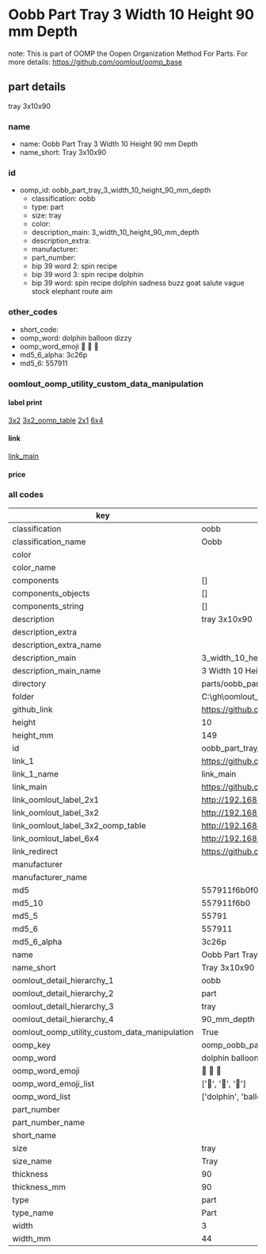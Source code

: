 # Oobb Part Tray 3 Width 10 Height 90 mm Depth  

note: This is part of OOMP the Oopen Organization Method For Parts. For more details: https://github.com/oomlout/oomp_base

##  part details
  



tray 3x10x90



### name
* name: Oobb Part Tray 3 Width 10 Height 90 mm Depth
* name_short: Tray 3x10x90 
### id
* oomp_id: oobb_part_tray_3_width_10_height_90_mm_depth
  * classification: oobb
  * type: part
  * size: tray
  * color: 
  * description_main: 3_width_10_height_90_mm_depth
  * description_extra: 
  * manufacturer: 
  * part_number: 
  * bip 39 word 2: spin recipe
  * bip 39 word 3: spin recipe dolphin
  * bip 39 word: spin recipe dolphin sadness buzz goat salute vague stock elephant route aim

### other_codes
* short_code: 
* oomp_word: dolphin balloon dizzy
* oomp_word_emoji :dolphin: :balloon: :dizzy:
* md5_6_alpha: 3c26p
* md5_6: 557911






### oomlout_oomp_utility_custom_data_manipulation
#### label print
[3x2](http://192.168.1.245:1112/?label=oomp%203c26p)
[3x2_oomp_table](http://192.168.1.108:1112/?label=oomp%203c26p)
[2x1](http://192.168.1.242:1112/?label=oomp%203c26p)
[6x4](http://192.168.1.55:1112/?label=oomp%203c26p)    

#### link

[link_main](https://github.com/oomlout/oomlout_oobb_version_4_generated_parts/tree/main/navigation_oomp/oobb/part/tray/3_width_10_height_90_mm_depth/part)                              

#### price







### all codes 
| key | value |  
| --- | --- |  
| classification | oobb |  
| classification_name | Oobb |  
| color |  |  
| color_name |  |  
| components | [] |  
| components_objects | [] |  
| components_string | [] |  
| description | tray 3x10x90 |  
| description_extra |  |  
| description_extra_name |  |  
| description_main | 3_width_10_height_90_mm_depth |  
| description_main_name | 3 Width 10 Height 90 mm Depth |  
| directory | parts/oobb_part_tray_3_width_10_height_90_mm_depth |  
| folder | C:\gh\oomlout_oobb_version_4_generated_parts\parts\oobb_part_tray_3_width_10_height_90_mm_depth |  
| github_link | https://github.com/oomlout/oomlout_oomp_part_src/tree/main/parts/oobb_part_tray_3_width_10_height_90_mm_depth |  
| height | 10 |  
| height_mm | 149 |  
| id | oobb_part_tray_3_width_10_height_90_mm_depth |  
| link_1 | https://github.com/oomlout/oomlout_oobb_version_4_generated_parts/tree/main/navigation_oomp/oobb/part/tray/3_width_10_height_90_mm_depth/part |  
| link_1_name | link_main |  
| link_main | https://github.com/oomlout/oomlout_oobb_version_4_generated_parts/tree/main/navigation_oomp/oobb/part/tray/3_width_10_height_90_mm_depth/part |  
| link_oomlout_label_2x1 | http://192.168.1.242:1112/?label=oomp%203c26p |  
| link_oomlout_label_3x2 | http://192.168.1.245:1112/?label=oomp%203c26p |  
| link_oomlout_label_3x2_oomp_table | http://192.168.1.108:1112/?label=oomp%203c26p |  
| link_oomlout_label_6x4 | http://192.168.1.55:1112/?label=oomp%203c26p |  
| link_redirect | https://github.com/oomlout/oomlout_oobb_version_4_generated_parts/tree/main/parts/oobb_tray_03_10_90 |  
| manufacturer |  |  
| manufacturer_name |  |  
| md5 | 557911f6b0f0b7d9900fcbde81acee8f |  
| md5_10 | 557911f6b0 |  
| md5_5 | 55791 |  
| md5_6 | 557911 |  
| md5_6_alpha | 3c26p |  
| name | Oobb Part Tray 3 Width 10 Height 90 mm Depth |  
| name_short | Tray 3x10x90  |  
| oomlout_detail_hierarchy_1 | oobb |  
| oomlout_detail_hierarchy_2 | part |  
| oomlout_detail_hierarchy_3 | tray |  
| oomlout_detail_hierarchy_4 | 90_mm_depth |  
| oomlout_oomp_utility_custom_data_manipulation | True |  
| oomp_key | oomp_oobb_part_tray_3_width_10_height_90_mm_depth |  
| oomp_word | dolphin balloon dizzy |  
| oomp_word_emoji | :dolphin: :balloon: :dizzy: |  
| oomp_word_emoji_list | [':dolphin:', ':balloon:', ':dizzy:'] |  
| oomp_word_list | ['dolphin', 'balloon', 'dizzy'] |  
| part_number |  |  
| part_number_name |  |  
| short_name |  |  
| size | tray |  
| size_name | Tray |  
| thickness | 90 |  
| thickness_mm | 90 |  
| type | part |  
| type_name | Part |  
| width | 3 |  
| width_mm | 44 |  
